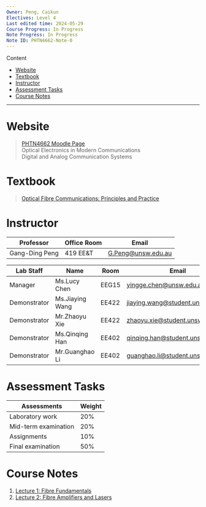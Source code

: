 ```yaml
---
Owner: Peng, Caikun
Electives: Level 4
Last edited time: 2024-05-29
Course Progress: In Progress
Note Progress: In Progress
Note ID: PHTN4662-Note-0
---
```


Content
- [Website](#website)
- [Textbook](#textbook)
- [Instructor](#instructor)
- [Assessment Tasks](#assessment-tasks)
- [Course Notes](#course-notes)

---

# Website

> [PHTN4662 Moodle Page](https://moodle.telt.unsw.edu.au/course/view.php?id=84436)  
> Optical Electronics in Modern Communications  
> Digital and Analog Communication Systems  

# Textbook

> [Optical Fibre Communications: Principles and Practice](https://1drv.ms/b/s!AuXfaR2IFRyojDgw_eEC7b_w0xc6?e=0mA4wV)

# Instructor

| Professor      | Office Room | Email              |
| -------------- | ----------- | ------------------ |
| Gang-Ding Peng | 419 EE&T    | G.Peng@unsw.edu.au |

| Lab Staff    | Name            | Room  | Email                            |
| ------------ | --------------- | ----- | -------------------------------- |
| Manager      | Ms.Lucy Chen    | EEG15 | yingge.chen@unsw.edu.au          |
| Demonstrator | Ms.Jiaying Wang | EE422 | jiaying.wang@student.unsw.edu.au |
| Demonstrator | Mr.Zhaoyu Xie   | EE422 | zhaoyu.xie@student.unsw.edu.au   |
| Demonstrator | Ms.Qinqing Han  | EE402 | qinqing.han@student.unsw.edu.au  |
| Demonstrator | Mr.Guanghao Li  | EE402 | guanghao.li@student.unsw.edu.au  |

# Assessment Tasks

| Assessments          | Weight |
| -------------------- | ------ |
| Laboratory work      | 20%    |
| Mid-term examination | 20%    |
| Assignments          | 10%    |
| Final examination    | 50%    |

# Course Notes

1. [Lecture 1: Fibre Fundamentals](1.%20PHTN4662%20Lecture%201%20Fibre%20Fundamentals.md)
2. [Lecture 2: Fibre Amplifiers and Lasers](2.PHTN4662%20Lecture%202%20FIbre%20Amplifiers%20and%20Lasers.md)